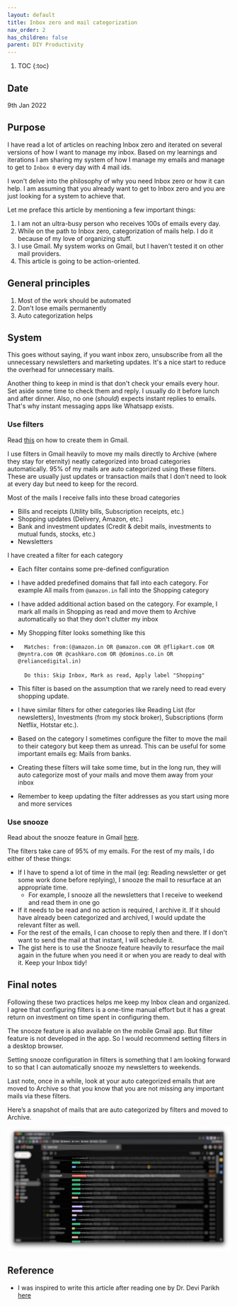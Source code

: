 ```yaml
---
layout: default
title: Inbox zero and mail categorization
nav_order: 2
has_children: false
parent: DIY Productivity
---
```


1. TOC
{:toc}

## Date

9th Jan 2022

## Purpose

I have read a lot of articles on reaching Inbox zero and iterated on several versions of how I want to manage my inbox. Based on my learnings and iterations I am sharing my system of how I manage my emails and manage to get to `Inbox 0` every day with 4 mail ids.

I won't delve into the philosophy of why you need Inbox zero or how it can help. I am assuming that you already want to get to Inbox zero and you are just looking for a system to achieve that.

Let me preface this article by mentioning a few important things:

1. I am not an ultra-busy person who receives 100s of emails every day.
2. While on the path to Inbox zero, categorization of mails help. I do it because of my love of organizing stuff. 
3. I use Gmail. My system works on Gmail, but I haven't tested it on other mail providers.
4. This article is going to be action-oriented.

## General principles

1. Most of the work should be automated
2. Don't lose emails permanently
3. Auto categorization helps

## System

This goes without saying, if you want inbox zero, unsubscribe from all the unnecessary newsletters and marketing updates. It's a nice start to reduce the overhead for unnecessary mails.

Another thing to keep in mind is that don't check your emails every hour. Set aside some time to check them and reply. I usually do it before lunch and after dinner. Also, no one (*should*) expects instant replies to emails. That's why instant messaging apps like Whatsapp exists.

### Use filters

Read [this](https://support.google.com/mail/answer/6579?hl=en) on how to create them in Gmail.

I use filters in Gmail heavily to move my mails directly to Archive (where they stay for eternity) neatly categorized into broad categories automatically. 95% of my mails are auto categorized using these filters. These are usually just updates or transaction mails that I don't need to look at every day but need to keep for the record.

Most of the mails I receive falls into these broad categories

- Bills and receipts (Utility bills, Subscription receipts, etc.)
- Shopping updates (Delivery, Amazon, etc.)
- Bank and investment updates (Credit & debit mails, investments to mutual funds, stocks, etc.)
- Newsletters

I have created a filter for each category

- Each filter contains some pre-defined configuration
- I have added predefined domains that fall into each category. For example All mails from `@amazon.in` fall into the Shopping category
- I have added additional action based on the category. For example, I mark all mails in Shopping as read and move them to Archive automatically so that they don't clutter my inbox
- My Shopping filter looks something like this

- ```text
    Matches: from:(@amazon.in OR @amazon.com OR @flipkart.com OR @myntra.com OR @cashkaro.com OR @dominos.co.in OR @reliancedigital.in)

    Do this: Skip Inbox, Mark as read, Apply label "Shopping"
    ```

- This filter is based on the assumption that we rarely need to read every shopping update.
- I have similar filters for other categories like Reading List (for newsletters), Investments (from my stock broker), Subscriptions (form Netflix, Hotstar etc.).
- Based on the category I sometimes configure the filter to move the mail to their category but keep them as unread. This can be useful for some important emails eg: Mails from banks.
- Creating these filters will take some time, but in the long run, they will auto categorize most of your mails and move them away from your inbox
- Remember to keep updating the filter addresses as you start using more and more services

### Use snooze

Read about the snooze feature in Gmail [here](https://support.google.com/mail/answer/7622010?hl=en&co=GENIE.Platform%3DDesktop).

The filters take care of 95% of my emails. For the rest of my mails, I do either of these things:

- If I have to spend a lot of time in the mail (eg: Reading newsletter or get some work done before replying), I snooze the mail to resurface at an appropriate time.
  - For example, I snooze all the newsletters that I receive to weekend and read them in one go
- If it needs to be read and no action is required, I archive it. If it should have already been categorized and archived, I would update the relevant filter as well.
- For the rest of the emails, I can choose to reply then and there. If I don't want to send the mail at that instant, I will schedule it.
- The gist here is to use the Snooze feature heavily to resurface the mail again in the future when you need it or when you are ready to deal with it. Keep your Inbox tidy!

## Final notes

Following these two practices helps me keep my Inbox clean and organized. I agree that configuring filters is a one-time manual effort but it has a great return on investment on time spent in configuring them.

The snooze feature is also available on the mobile Gmail app. But filter feature is not developed in the app. So I would recommend setting filters in a desktop browser.

Setting snooze configuration in filters is something that I am looking forward to so that I can automatically snooze my newsletters to weekends.

Last note, once in a while, look at your auto categorized emails that are moved to Archive so that you know that you are not missing any important mails via these filters.

Here’s a snapshot of mails that are auto categorized by filters and moved to Archive.

![image](/assets/images/emails.jpeg)

## Reference

- I was inspired to write this article after reading one by Dr. Devi Parikh [here](https://deviparikh.medium.com/checking-email-to-inbox-zero-e00d478cdd4b)
